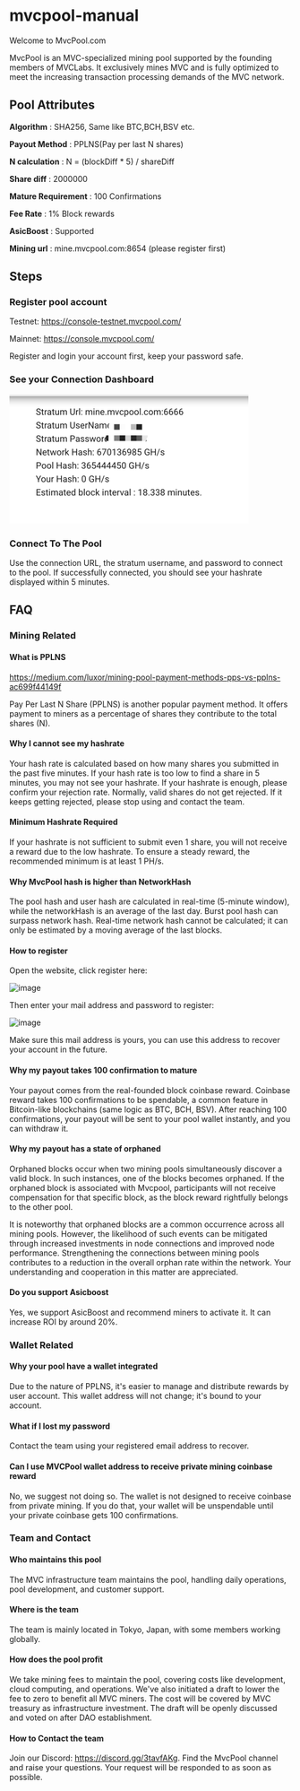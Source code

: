 # mvcpool-manual

Welcome to MvcPool.com

MvcPool is an MVC-specialized mining pool supported by the founding members of MVCLabs. It exclusively mines MVC and is fully optimized to meet the increasing transaction processing demands of the MVC network.

## Pool Attributes

**Algorithm** : SHA256, Same like BTC,BCH,BSV etc.

**Payout Method** : PPLNS(Pay per last N shares)

**N calculation** : N = (blockDiff * 5) / shareDiff

**Share diff** : 2000000

**Mature Requirement** : 100 Confirmations

**Fee Rate** : 1% Block rewards

**AsicBoost** : Supported

**Mining url** : mine.mvcpool.com:8654 (please register first)


## Steps

### Register pool account

Testnet:
https://console-testnet.mvcpool.com/

Mainnet:
https://console.mvcpool.com/

Register and login your account first, keep your password safe.

### See your Connection Dashboard

![img.png](img.png)

### Connect To The Pool

Use the connection URL, the stratum username, and password to connect to the pool. If successfully connected, you should see your hashrate displayed within 5 minutes.

## FAQ

### Mining Related

#### What is PPLNS

https://medium.com/luxor/mining-pool-payment-methods-pps-vs-pplns-ac699f44149f

Pay Per Last N Share (PPLNS) is another popular payment method. It offers payment to miners as a percentage of shares they contribute to the total shares (N).

#### Why I cannot see my hashrate

Your hash rate is calculated based on how many shares you submitted in the past five minutes. If your hash rate is too low to find a share in 5 minutes, you may not see your hashrate.
If your hashrate is enough, please confirm your rejection rate. Normally, valid shares do not get rejected. If it keeps getting rejected, please stop using and contact the team.

#### Minimum Hashrate Required

If your hashrate is not sufficient to submit even 1 share, you will not receive a reward due to the low hashrate. To ensure a steady reward, the recommended minimum is at least 1 PH/s.

#### Why MvcPool hash is higher than NetworkHash

The pool hash and user hash are calculated in real-time (5-minute window), while the networkHash is an average of the last day. Burst pool hash can surpass network hash.
Real-time network hash cannot be calculated; it can only be estimated by a moving average of the last blocks.

#### How to register
Open the website, click register here:

<img width="338" alt="image" src="https://github.com/mvc-labs/mvcpool-manual/assets/41569443/476bfd42-5741-462e-a9ad-ac7fa711e204">

Then enter your mail address and password to register:

<img width="414" alt="image" src="https://github.com/mvc-labs/mvcpool-manual/assets/41569443/5f84a1b3-3501-424b-bdaf-31af409f01b4">

Make sure this mail address is yours, you can use this address to recover your account in the future.


#### Why my payout takes 100 confirmation to mature

Your payout comes from the real-founded block coinbase reward. Coinbase reward takes 100 confirmations to be spendable, a common feature in Bitcoin-like blockchains (same logic as BTC, BCH, BSV). After reaching 100 confirmations, your payout will be sent to your pool wallet instantly, and you can withdraw it.

#### Why my payout has a state of orphaned

Orphaned blocks occur when two mining pools simultaneously discover a valid block. In such instances, one of the blocks becomes orphaned. If the orphaned block is associated with Mvcpool, participants will not receive compensation for that specific block, as the block reward rightfully belongs to the other pool.

It is noteworthy that orphaned blocks are a common occurrence across all mining pools. However, the likelihood of such events can be mitigated through increased investments in node connections and improved node performance. Strengthening the connections between mining pools contributes to a reduction in the overall orphan rate within the network. Your understanding and cooperation in this matter are appreciated.

#### Do you support Asicboost

Yes, we support AsicBoost and recommend miners to activate it. It can increase ROI by around 20%.

### Wallet Related

#### Why your pool have a wallet integrated

Due to the nature of PPLNS, it's easier to manage and distribute rewards by user account. This wallet address will not change; it's bound to your account.

#### What if I lost my password

Contact the team using your registered email address to recover.


#### Can I use MVCPool wallet address to receive private mining coinbase reward

No, we suggest not doing so. The wallet is not designed to receive coinbase from private mining. If you do that, your wallet will be unspendable until your private coinbase gets 100 confirmations.

### Team and Contact

#### Who maintains this pool

The MVC infrastructure team maintains the pool, handling daily operations, pool development, and customer support.

#### Where is the team

The team is mainly located in Tokyo, Japan, with some members working globally.

#### How does the pool profit

We take mining fees to maintain the pool, covering costs like development, cloud computing, and operations. We've also initiated a draft to lower the fee to zero to benefit all MVC miners. The cost will be covered by MVC treasury as infrastructure investment. The draft will be openly discussed and voted on after DAO establishment.

#### How to Contact the team

Join our Discord: https://discord.gg/3tavfAKg. 
Find the MvcPool channel and raise your questions. Your request will be responded to as soon as possible.
